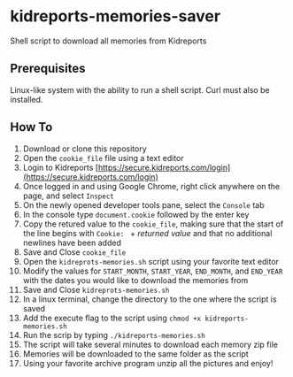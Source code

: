 # kidreports-memories-saver
Shell script to download all memories from Kidreports

## Prerequisites
Linux-like system with the ability to run a shell script. Curl must also be installed.

## How To
1) Download or clone this repository
2) Open the `cookie_file` file using a text editor
3) Login to Kidreports [https://secure.kidreports.com/login](https://secure.kidreports.com/login)
4) Once logged in and using Google Chrome, right click anywhere on the page, and select `Inspect`
5) On the newly opened developer tools pane, select the `Console` tab
6) In the console type `document.cookie` followed by the enter key
7) Copy the retured value to the `cookie_file`, making sure that the start of the line begins with `Cookie: ` + *returned value* and that no additional newlines have been added
8) Save and Close `cookie_file`
9) Open the `kidreprots-memories.sh` script using your favorite text editor
10) Modify the values for `START_MONTH`, `START_YEAR`, `END_MONTH`, and `END_YEAR` with the dates you would like to download the memories from
11) Save and Close `kidreprots-memories.sh`
12) In a linux terminal, change the directory to the one where the script is saved
13) Add the execute flag to the script using `chmod +x kidreports-memories.sh`
14) Run the scrip by typing `./kidreports-memories.sh`
15) The script will take several minutes to download each memory zip file
16) Memories will be downloaded to the same folder as the script
17) Using your favorite archive program unzip all the pictures and enjoy!
